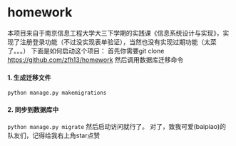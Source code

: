 # homework
本项目来自于南京信息工程大学大三下学期的实践课《信息系统设计与实现》，实现了注册登录功能（不过没实现表单验证），当然也没有实现过期功能（太菜了。。。）
下面是如何启动这个项目：
首先你需要git clone https://github.com/zfh13/homework
然后调用数据库迁移命令
#### 1. 生成迁移文件

`python manage.py makemigrations`

#### 2. 同步到数据库中

`python manage.py migrate`
然后启动访问就行了。
对了，致我可爱(baipiao)的队友们，记得给我右上角star点赞

